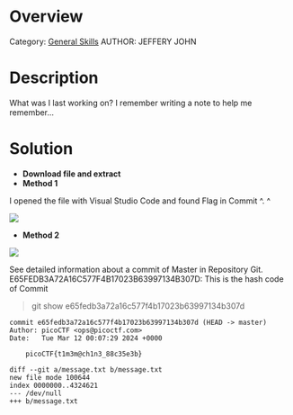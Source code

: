 # Overview 
Category: [General Skills]()
AUTHOR: JEFFERY JOHN

# Description
What was I last working on? I remember writing a note to help me remember...

# Solution
- **Download file and extract**
- **Method 1**
  
I opened the file with Visual Studio Code and found Flag in Commit ^. ^

<img src="https://imgur.com/yvtq2xc">

- **Method 2**

<img src="https://imgur.com/rohFf0b">

See detailed information about a commit of Master in Repository Git.
E65FEDB3A72A16C577F4B17023B63997134B307D: This is the hash code of Commit
>git show e65fedb3a72a16c577f4b17023b63997134b307d

    commit e65fedb3a72a16c577f4b17023b63997134b307d (HEAD -> master)
    Author: picoCTF <ops@picoctf.com>
    Date:   Tue Mar 12 00:07:29 2024 +0000

        picoCTF{t1m3m@ch1n3_88c35e3b}

    diff --git a/message.txt b/message.txt
    new file mode 100644
    index 0000000..4324621
    --- /dev/null
    +++ b/message.txt

